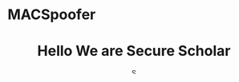 # MACSpoofer
<h1 align="center"> Hello We are Secure Scholar </h1>
<p align = "center">
<img alt="Static Badge" heigth="10rem" width="10rem" src="https://img.shields.io/badge/VERSION-1.0.0.1-cyan?style=flat-square">


</p>
